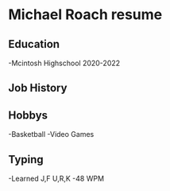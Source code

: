 # Michael Roach resume

## Education
   -Mcintosh Highschool 2020-2022
   
## Job History


## Hobbys
 -Basketball
 -Video Games
 ## Typing
 -Learned J,F U,R,K
 -48 WPM
